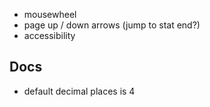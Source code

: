 - mousewheel
- page up / down arrows (jump to stat end?)
- accessibility

## Docs
- default decimal places is 4